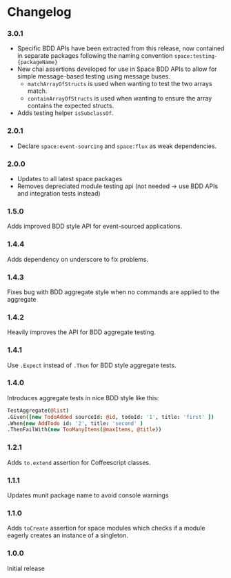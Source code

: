 Changelog
=========

### 3.0.1
- Specific BDD APIs have been extracted from this release, now contained in separate packages following the naming convention `space:testing-{packageName}`
- New chai assertions developed for use in Space BDD APIs to allow
for simple message-based testing using message buses.
  - `matchArrayOfStructs` is used when wanting to test the two arrays match.
  - `containArrayOfStructs` is used when wanting to ensure the array 
  contains the expected structs.
- Adds testing helper `isSubclassOf`.

### 2.0.1
- Declare `space:event-sourcing` and `space:flux` as weak dependencies.

### 2.0.0
- Updates to all latest space packages
- Removes depreciated module testing api (not needed -> use BDD APIs and
  integration tests instead)

### 1.5.0
Adds improved BDD style API for event-sourced applications.

### 1.4.4
Adds dependency on underscore to fix problems.

### 1.4.3
Fixes bug with BDD aggregate style when no commands are applied to the aggregate

### 1.4.2
Heavily improves the API for BDD aggregate testing.

### 1.4.1
Use `.Expect` instead of `.Then` for BDD style aggregate tests.

### 1.4.0
Introduces aggregate tests in nice BDD style like this:
```coffeescript
TestAggregate(@list)
.Given([new TodoAdded sourceId: @id, todoId: '1', title: 'first' ])
.When(new AddTodo id: '2', title: 'second' )
.ThenFailWith(new TooManyItems(@maxItems, @title))
```

### 1.2.1

Adds `to.extend` assertion for Coffeescript classes.

### 1.1.1

Updates munit package name to avoid console warnings

### 1.1.0

Adds `toCreate` assertion for space modules which checks if
a module eagerly creates an instance of a singleton.

### 1.0.0

Initial release
